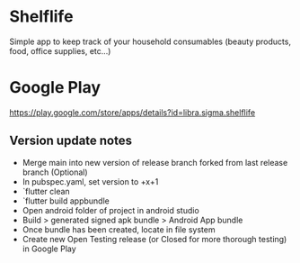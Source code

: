 # Shelflife

Simple app to keep track of your household consumables (beauty products, food, office supplies, etc...)

# Google Play
https://play.google.com/store/apps/details?id=libra.sigma.shelflife

## Version update notes

* Merge main into new version of release branch forked from last release branch (Optional)
* In pubspec.yaml, set version to +x+1
* `flutter clean
* `flutter build appbundle
* Open android folder of project in android studio
* Build > generated signed apk bundle > Android App bundle
* Once bundle has been created, locate in file system
* Create new Open Testing release (or Closed for more thorough testing) in Google Play